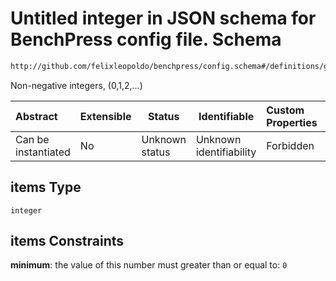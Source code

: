 # Untitled integer in JSON schema for BenchPress config file. Schema

```txt
http://github.com/felixleopoldo/benchpress/config.schema#/definitions/generateDAGMaxParents/properties/dims/items/items
```

Non-negative integers, (0,1,2,...)


| Abstract            | Extensible | Status         | Identifiable            | Custom Properties | Additional Properties | Access Restrictions | Defined In                                                               |
| :------------------ | ---------- | -------------- | ----------------------- | :---------------- | --------------------- | ------------------- | ------------------------------------------------------------------------ |
| Can be instantiated | No         | Unknown status | Unknown identifiability | Forbidden         | Allowed               | none                | [config.schema.json\*](../out/config.schema.json "open original schema") |

## items Type

`integer`

## items Constraints

**minimum**: the value of this number must greater than or equal to: `0`
